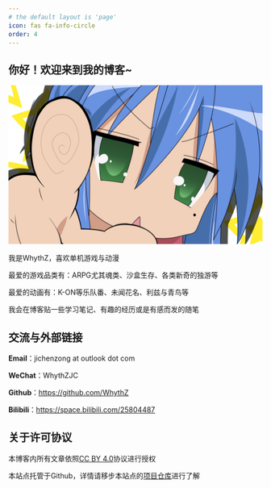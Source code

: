 ```yaml
---
# the default layout is 'page'
icon: fas fa-info-circle
order: 4
---
```


<!-- > Add Markdown syntax content to file `_tabs/about.md`{: .filepath } and it will show up on this page.
{: .prompt-tip } -->

## 你好！欢迎来到我的博客~
![KonataIzumi.jpg](/assets/img/KonataIzumi.jpg)

我是WhythZ，喜欢单机游戏与动漫

最爱的游戏品类有：ARPG尤其魂类、沙盒生存、各类新奇的独游等

最爱的动画有：K-ON等乐队番、未闻花名、利兹与青鸟等

我会在博客贴一些学习笔记、有趣的经历或是有感而发的随笔

## 交流与外部链接

**Email**：jichenzong at outlook dot com

**WeChat**：WhythZJC

**Github**：<https://github.com/WhythZ>

**Bilibili**：<https://space.bilibili.com/25804487>

## 关于许可协议
本博客内所有文章依照[CC BY 4.0](https://creativecommons.org/licenses/by/4.0/)协议进行授权

本站点托管于Github，详情请移步本站点的[项目仓库](https://github.com/WhythZ/whythz.github.io)进行了解